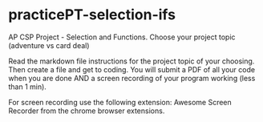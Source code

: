 # practicePT-selection-ifs
AP CSP Project - Selection and Functions. Choose your project topic (adventure vs card deal)

Read the markdown file instructions for the project topic of your choosing.
Then create a file and get to coding.
You will submit a PDF of all your code when you are done AND a screen recording of your program working (less than 1 min).

For screen recording use the following extension: Awesome Screen Recorder from the chrome browser extensions.